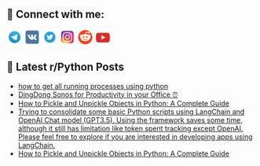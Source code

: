 ## 🔎 Connect with me:
[<img src="https://github.com/bullbesh/bullbesh/blob/main/images/Telegram.png" width="32" height="32" />](https://t.me/bullbesh)
[<img src="https://github.com/bullbesh/bullbesh/blob/main/images/VK.png" width="32" height="32" />](https://vk.com/bullbesh)
[<img src="https://github.com/bullbesh/bullbesh/blob/main/images/Twitter.png" width="32" height="32" />](https://twitter.com/bullbesh1)
[<img src="https://github.com/bullbesh/bullbesh/blob/main/images/Instagram.png" width="32" height="32" />](https://www.instagram.com/bullbesh)
[<img src="https://github.com/bullbesh/bullbesh/blob/main/images/Reddit.png" width="32" height="32" />](https://www.reddit.com/user/bullbesh)
[<img src="https://github.com/bullbesh/bullbesh/blob/main/images/YouTube.png" width="32" height="32" />](https://www.youtube.com/channel/UCtfjRs6uzgq5mfm8S06WTcg)

## 📕 Latest r/Python Posts
<!-- BLOG-POST-LIST:START -->
- [how to get all running processes using python](https://www.reddit.com/r/Python/comments/144bp5g/how_to_get_all_running_processes_using_python/)
- [DingDong Sonos for Productivity in your Office ⏰](https://www.reddit.com/r/Python/comments/144aw81/dingdong_sonos_for_productivity_in_your_office/)
- [How to Pickle and Unpickle Objects in Python: A Complete Guide](https://www.reddit.com/r/Python/comments/144ajpj/how_to_pickle_and_unpickle_objects_in_python_a/)
- [Trying to consolidate some basic Python scripts using LangChain and OpenAI Chat model &lpar;GPT3.5&rpar;. Using the framework saves some time, although it still has limitation like token spent tracking except OpenAI. Please feel free to explore if you are interested in developing apps using LangChain.](https://www.reddit.com/r/Python/comments/14487ak/trying_to_consolidate_some_basic_python_scripts/)
- [How to Pickle and Unpickle Objects in Python: A Complete Guide](https://www.reddit.com/r/Python/comments/1447n01/how_to_pickle_and_unpickle_objects_in_python_a/)
<!-- BLOG-POST-LIST:END -->
